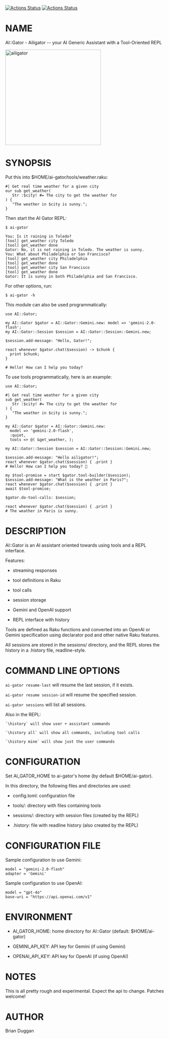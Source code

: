 [![Actions Status](https://github.com/bduggan/raku-ai-gator/actions/workflows/linux.yml/badge.svg)](https://github.com/bduggan/raku-ai-gator/actions/workflows/linux.yml)
[![Actions Status](https://github.com/bduggan/raku-ai-gator/actions/workflows/macos.yml/badge.svg)](https://github.com/bduggan/raku-ai-gator/actions/workflows/macos.yml)

NAME
====

AI::Gator - Ailigator -- your AI Generic Assistant with a Tool-Oriented REPL

<img src="https://github.com/user-attachments/assets/0e71fb98-e149-483a-8654-300316e413e8" alt="ailigator" width="300">

SYNOPSIS
========

Put this into $HOME/ai-gator/tools/weather.raku:

    #| Get real time weather for a given city
    our sub get_weather(
       Str :$city! #= The city to get the weather for
    ) {
       "The weather in $city is sunny.";
    }

Then start the AI Gator REPL:

    $ ai-gator

    You: Is it raining in Toledo?
    [tool] get_weather city Toledo
    [tool] get_weather done
    Gator: No, it is not raining in Toledo. The weather is sunny.
    You: What about Philadelphia or San Francisco?
    [tool] get_weather city Philadelphia
    [tool] get_weather done
    [tool] get_weather city San Francisco
    [tool] get_weather done
    Gator: It is sunny in both Philadelphia and San Francisco.

For other options, run:

    $ ai-gator -h

This module can also be used programmatically:

    use AI::Gator;

    my AI::Gator $gator = AI::Gator::Gemini.new: model => 'gemini-2.0-flash';
    my AI::Gator::Session $session = AI::Gator::Session::Gemini.new;

    $session.add-message: "Hello, Gator!";

    react whenever $gator.chat($session) -> $chunk {
      print $chunk;
    }

    # Hello! How can I help you today?

To use tools programmatically, here is an example:

    use AI::Gator;

    #| Get real time weather for a given city
    sub get_weather(
       Str :$city! #= The city to get the weather for
    ) {
       "The weather in $city is sunny.";
    }

    my AI::Gator $gator = AI::Gator::Gemini.new:
      model => 'gemini-2.0-flash',
      :quiet,
      tools => @( &get_weather, );

    my AI::Gator::Session $session = AI::Gator::Session::Gemini.new;

    $session.add-message: "Hello ailigator!";
    react whenever $gator.chat($session) { .print }
    # Hello! How can I help you today? 🐊

    my $tool-promise = start $gator.tool-builder($session);
    $session.add-message: "What is the weather in Paris?";
    react whenever $gator.chat($session) { .print }
    await $tool-promise;

    $gator.do-tool-calls: $session;

    react whenever $gator.chat($session) { .print }
    # The weather in Paris is sunny.

DESCRIPTION
===========

AI::Gator is an AI assistant oriented towards using tools and a REPL interface.

Features:

- streaming responses

- tool definitions in Raku

- tool calls

- session storage

- Gemini and OpenAI support

- REPL interface with history

Tools are defined as Raku functions and converted into an OpenAI or Gemini specification using declarator pod and other native Raku features.

All sessions are stored in the sessions/ directory, and the REPL stores the history in a .history file, readline-style.

COMMAND LINE OPTIONS
====================

`ai-gator resume-last` will resume the last session, if it exists.

`ai-gator resume session-id` will resume the specified session.

`ai-gator sessions` will list all sessions.

Also in the REPL:

    `\history` will show user + assistant commands

    `\history all` will show all commands, including tool calls

    `\history mine` will show just the user commands

CONFIGURATION
=============

Set AI_GATOR_HOME to ai-gator's home (by default $HOME/ai-gator).

In this directory, the following files and directories are used:

- config.toml: configuration file

- tools/: directory with files containing tools

- sessions/: directory with session files (created by the REPL)

- .history: file with readline history (also created by the REPL)

CONFIGURATION FILE
==================

Sample configuration to use Gemini:

    model = "gemini-2.0-flash"
    adapter = 'Gemini'

Sample configuration to use OpenAI:

    model = "gpt-4o"
    base-uri = "https://api.openai.com/v1"

ENVIRONMENT
===========

- AI_GATOR_HOME: home directory for AI::Gator (default: $HOME/ai-gator)

- GEMINI_API_KEY: API key for Gemini (if using Gemini)

- OPENAI_API_KEY: API key for OpenAI (if using OpenAI)

NOTES
=====

This is all pretty rough and experimental. Expect the api to change. Patches welcome!

AUTHOR
======

Brian Duggan

